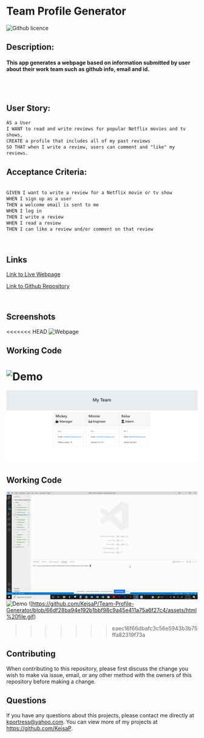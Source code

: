 # Team Profile Generator

![Github licence](http://img.shields.io/badge/license-MIT-blue.svg)

## Description:

#### This app generates a webpage based on information submitted by user about their work team such as github info, email and id.
<br>
<br>

## User Story:
```
AS a User
I WANT to read and write reviews for popular Netflix movies and tv shows,
CREATE a profile that includes all of my past reviews
SO THAT when I write a review, users can comment and "like" my reviews.
```

## Acceptance Criteria:

```

GIVEN I want to write a review for a Netflix movie or tv show
WHEN I sign up as a user
THEN a welcome email is sent to me
WHEN I log in
THEN I write a review
WHEN I read a review
THEN I can like a review and/or comment on that review

```

<br>

## Links

[Link to Live Webpage](https://keisap.github.io/Team-Profile-Generator/)

[Link to Github Repository](https://github.com/KeisaP/Team-Profile-Generator)

<br>

## Screenshots
<<<<<<< HEAD
![Webpage](../assets/Screenshot.JPG)
## Working Code

![Demo](../assets/Demo.gif)
=======
![Webpage](https://github.com/KeisaP/Team-Profile-Generator/blob/main/assets/Webpage.JPG)
## Working Code

![Test](https://github.com/KeisaP/Team-Profile-Generator/blob/main/assets/tests.gif)
![Demo](https://github.com/KeisaP/Team-Profile-Generator/blob/main/assets/Demo.gif)
![https://github.com/KeisaP/Team-Profile-Generator/blob/66df28ba94e192b1bbf98c9a45e411a75a6f27c4/assets/html%20file.gif)
>>>>>>> eaec16f66dbafc3c56e5943b3b75ffa82319f73a


## Contributing

When contributing to this repository, please first discuss the change you wish to make via issue, email, or any other method with the owners of this repository before making a change.

## Questions

If you have any questions about this projects, please contact me directly at kportress@yahoo.com. You can view more of my projects at https://github.com/KeisaP.

```
